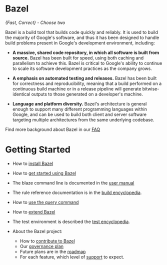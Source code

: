 # Bazel

*{Fast, Correct} - Choose two*

Bazel is a build tool that builds code quickly and reliably. It is used to build
the majority of Google's software, and thus it has been designed to handle
build problems present in Google's development environment, including:

* **A massive, shared code repository, in which all software is built from
source.** Bazel has been built for speed, using both caching and parallelism
to achieve this. Bazel is critical to Google's ability to continue
to scale its software development practices as the company grows.

* **A emphasis on automated testing and releases.** Bazel has
been built for correctness and reproducibility, meaning that a build performed
on a continuous build machine or in a release pipeline will generate
bitwise-identical outputs to those generated on a developer's machine.

* **Language and platform diversity.** Bazel's architecture is general enough to
support many different programming languages within Google, and can be
used to build both client and server software targeting multiple
architectures from the same underlying codebase.

Find more background about Bazel in our [FAQ](docs/FAQ.md)

# Getting Started

  * How to [install Bazel](docs/install.md)
  * How to [get started using Bazel](docs/getting-started.md)
  * The blaze command line is documented in the  [user manual](docs/bazel-user-manual.html)
  * The rule reference documentation is in the [build encyclopedia](docs/build-encyclopedia.html).
  * How to [use the query command](docs/bazel-query-v2.html)
  * How to [extend Bazel](docs/skylark/index.md)
  * The test environment is described the [test encyclopedia](docs/test-encyclopedia.html).

* About the Bazel project:

  * How to [contribute to Bazel](docs/contributing.md)
  * Our [governance plan](docs/governance.md)
  * Future plans are in the [roadmap](docs/roadmap.md)
  * For each feature, which level of [support](docs/support.md) to expect.

